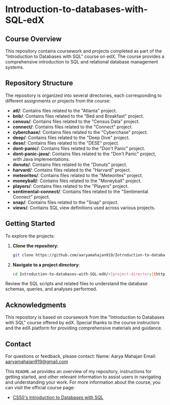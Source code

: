# Introduction-to-databases-with-SQL-edX

## Course Overview

This repository contains coursework and projects completed as part of the "Introduction to Databases with SQL" course on edX. The course provides a comprehensive introduction to SQL and relational database management systems.

## Repository Structure

The repository is organized into several directories, each corresponding to different assignments or projects from the course:

- **atl/**: Contains files related to the "Atlanta" project.
- **bnb/**: Contains files related to the "Bed and Breakfast" project.
- **census/**: Contains files related to the "Census Data" project.
- **connect/**: Contains files related to the "Connect" project.
- **cyberchase/**: Contains files related to the "Cyberchase" project.
- **deep/**: Contains files related to the "Deep Dive" project.
- **dese/**: Contains files related to the "DESE" project.
- **dont-panic/**: Contains files related to the "Don't Panic" project.
- **dont-panic-java/**: Contains files related to the "Don't Panic" project, with Java implementations.
- **donuts/**: Contains files related to the "Donuts" project.
- **harvard/**: Contains files related to the "Harvard" project.
- **meteorites/**: Contains files related to the "Meteorites" project.
- **moneyball/**: Contains files related to the "Moneyball" project.
- **players/**: Contains files related to the "Players" project.
- **sentimental-connect/**: Contains files related to the "Sentimental Connect" project.
- **snap/**: Contains files related to the "Snap" project.
- **views/**: Contains SQL view definitions used across various projects.

## Getting Started

To explore the projects:

1. **Clone the repository**:
   ```bash
   git clone https://github.com/aaryamahajan919/Introduction-to-databases-with-SQL-edX.git
2. **Navigate to a project directory**:
   ```bash
   cd Introduction-to-databases-with-SQL-edX/<[project-directory](https://github.com/aaryamahajan919/Music-Player-Database-Final-project)>

Review the SQL scripts and related files to understand the database schemas, queries, and analyses performed.

## Acknowledgments
This repository is based on coursework from the "Introduction to Databases with SQL" course offered by edX. Special thanks to the course instructors and the edX platform for providing comprehensive materials and guidance.

## Contact
For questions or feedback, please contact:
Name: Aarya Mahajan
Email: aaryamahajan919@gmail.com


This `README.md` provides an overview of my repository, instructions for getting started, and other relevant information to assist users in navigating and understanding your work.
For more information about the course, you can visit the official course page:

- [CS50's Introduction to Databases with SQL](https://cs50.harvard.edu/sql)
 
